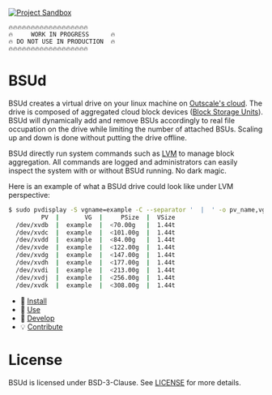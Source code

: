[![Project Sandbox](https://docs.outscale.com/fr/userguide/_images/Project-Sandbox-yellow.svg)](https://docs.outscale.com/en/userguide/Open-Source-Projects.html)

```
🔥🔥🔥🔥🔥🔥🔥🔥🔥🔥🔥🔥🔥🔥🔥🔥🔥🔥
🔥     WORK IN PROGRESS      🔥
🔥 DO NOT USE IN PRODUCTION  🔥
🔥🔥🔥🔥🔥🔥🔥🔥🔥🔥🔥🔥🔥🔥🔥🔥🔥🔥
```

# BSUd

BSUd creates a virtual drive on your linux machine on [Outscale's cloud](https://outscale.com/). The drive is composed of aggregated cloud block devices ([Block Storage Units](https://docs.outscale.com/en/userguide/Block-Storage-Unit-BSU.html)).
BSUd will dynamically add and remove BSUs accordingly to real file occupation on the drive while limiting the number of attached BSUs.
Scaling up and down is done without putting the drive offline.

BSUd directly run system commands such as [LVM](https://en.wikipedia.org/wiki/Logical_Volume_Manager_(Linux)) to manage block aggregation. All commands are logged and administrators can easily inspect the system with or without BSUd running. No dark magic.

Here is an example of what a BSUd drive could look like under LVM perspective:
```bash
$ sudo pvdisplay -S vgname=example -C --separator '  |  ' -o pv_name,vg_name,pv_size,vg_size;
         PV  |       VG  |     PSize  |  VSize
  /dev/xvdb  |  example  |  <70.00g   |  1.44t
  /dev/xvdc  |  example  |  <101.00g  |  1.44t
  /dev/xvdd  |  example  |  <84.00g   |  1.44t
  /dev/xvde  |  example  |  <122.00g  |  1.44t
  /dev/xvdg  |  example  |  <147.00g  |  1.44t
  /dev/xvdh  |  example  |  <177.00g  |  1.44t
  /dev/xvdi  |  example  |  <213.00g  |  1.44t
  /dev/xvdj  |  example  |  <256.00g  |  1.44t
  /dev/xvdk  |  example  |  <308.00g  |  1.44t
```

- 🎁 [Install](install.md)
- 🚀 [Use](use.md)
- 🔧 [Develop](develop.md)
- 💡 [Contribute](CONTRIBUTING.md)

# License

BSUd is licensed under BSD-3-Clause. See [LICENSE](../LICENSE) for more details.